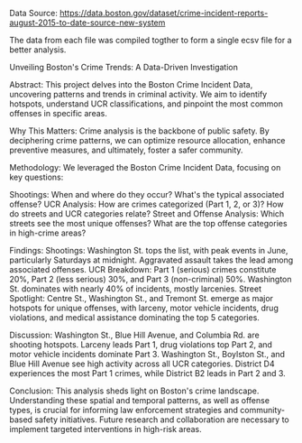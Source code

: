 Data Source: https://data.boston.gov/dataset/crime-incident-reports-august-2015-to-date-source-new-system

The data from each file was compiled togther to form a single ecsv file for a better analysis.

Unveiling Boston's Crime Trends: A Data-Driven Investigation

Abstract: This project delves into the Boston Crime Incident Data, uncovering patterns and trends in criminal activity. We aim to identify hotspots, understand UCR classifications, and pinpoint the most common offenses in specific areas.

Why This Matters: Crime analysis is the backbone of public safety. By deciphering crime patterns, we can optimize resource allocation, enhance preventive measures, and ultimately, foster a safer community.

Methodology: We leveraged the Boston Crime Incident Data, focusing on key questions:

Shootings: When and where do they occur? What's the typical associated offense?
UCR Analysis: How are crimes categorized (Part 1, 2, or 3)? How do streets and UCR categories relate?
Street and Offense Analysis: Which streets see the most unique offenses? What are the top offense categories in high-crime areas?

Findings:
Shootings: Washington St. tops the list, with peak events in June, particularly Saturdays at midnight. Aggravated assault takes the lead among associated offenses.
UCR Breakdown: Part 1 (serious) crimes constitute 20%, Part 2 (less serious) 30%, and Part 3 (non-criminal) 50%. Washington St. dominates with nearly 40% of incidents, mostly larcenies.
Street Spotlight: Centre St., Washington St., and Tremont St. emerge as major hotspots for unique offenses, with larceny, motor vehicle incidents, drug violations, and medical assistance dominating the top 5 categories.

Discussion:
Washington St., Blue Hill Avenue, and Columbia Rd. are shooting hotspots.
Larceny leads Part 1, drug violations top Part 2, and motor vehicle incidents dominate Part 3.
Washington St., Boylston St., and Blue Hill Avenue see high activity across all UCR categories.
District D4 experiences the most Part 1 crimes, while District B2 leads in Part 2 and 3.

Conclusion: This analysis sheds light on Boston's crime landscape. Understanding these spatial and temporal patterns, as well as offense types, is crucial for informing law enforcement strategies and community-based safety initiatives. Future research and collaboration are necessary to implement targeted interventions in high-risk areas.
